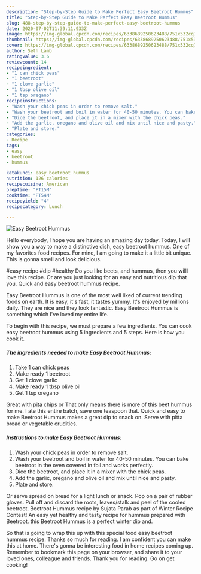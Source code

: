 ```yaml
---
description: "Step-by-Step Guide to Make Perfect Easy Beetroot Hummus"
title: "Step-by-Step Guide to Make Perfect Easy Beetroot Hummus"
slug: 488-step-by-step-guide-to-make-perfect-easy-beetroot-hummus
date: 2020-07-02T11:39:11.933Z
image: https://img-global.cpcdn.com/recipes/6338689250623488/751x532cq70/easy-beetroot-hummus-recipe-main-photo.jpg
thumbnail: https://img-global.cpcdn.com/recipes/6338689250623488/751x532cq70/easy-beetroot-hummus-recipe-main-photo.jpg
cover: https://img-global.cpcdn.com/recipes/6338689250623488/751x532cq70/easy-beetroot-hummus-recipe-main-photo.jpg
author: Seth Lamb
ratingvalue: 3.6
reviewcount: 14
recipeingredient:
- "1 can chick peas"
- "1 beetroot"
- "1 clove garlic"
- "1 tbsp olive oil"
- "1 tsp oregano"
recipeinstructions:
- "Wash your chick peas in order to remove salt."
- "Wash your beetroot and boil in water for 40-50 minutes. You can bake beetroot in the oven covered in foil and works perfectly."
- "Dice the beetroot, and place it in a mixer with the chick peas."
- "Add the garlic, oregano and olive oil and mix until nice and pasty."
- "Plate and store."
categories:
- Recipe
tags:
- easy
- beetroot
- hummus

katakunci: easy beetroot hummus 
nutrition: 126 calories
recipecuisine: American
preptime: "PT15M"
cooktime: "PT54M"
recipeyield: "4"
recipecategory: Lunch

---
```



![Easy Beetroot Hummus](https://img-global.cpcdn.com/recipes/6338689250623488/751x532cq70/easy-beetroot-hummus-recipe-main-photo.jpg)

Hello everybody, I hope you are having an amazing day today. Today, I will show you a way to make a distinctive dish, easy beetroot hummus. One of my favorites food recipes. For mine, I am going to make it a little bit unique. This is gonna smell and look delicious.

#easy recipe #dip #healthy Do you like beets, and hummus, then you willl love this recipe. Or are you just looking for an easy and nutritious dip that you. Quick and easy beetroot hummus recipe.

Easy Beetroot Hummus is one of the most well liked of current trending foods on earth. It is easy, it's fast, it tastes yummy. It's enjoyed by millions daily. They are nice and they look fantastic. Easy Beetroot Hummus is something which I've loved my entire life.


To begin with this recipe, we must prepare a few ingredients. You can cook easy beetroot hummus using 5 ingredients and 5 steps. Here is how you cook it.

<!--inarticleads1-->

##### The ingredients needed to make Easy Beetroot Hummus:

1. Take 1 can chick peas
1. Make ready 1 beetroot
1. Get 1 clove garlic
1. Make ready 1 tbsp olive oil
1. Get 1 tsp oregano


Great with pita chips or That only means there is more of this beet hummus for me. I ate this entire batch, save one teaspoon that. Quick and easy to make Beetroot Hummus makes a great dip to snack on. Serve with pitta bread or vegetable crudities. 

<!--inarticleads2-->

##### Instructions to make Easy Beetroot Hummus:

1. Wash your chick peas in order to remove salt.
1. Wash your beetroot and boil in water for 40-50 minutes. You can bake beetroot in the oven covered in foil and works perfectly.
1. Dice the beetroot, and place it in a mixer with the chick peas.
1. Add the garlic, oregano and olive oil and mix until nice and pasty.
1. Plate and store.


Or serve spread on bread for a light lunch or snack. Pop on a pair of rubber gloves. Pull off and discard the roots, leaves/stalk and peel of the cooled beetroot. Beetroot Hummus recipe by Sujata Parab as part of Winter Recipe Contest! An easy yet healthy and tasty recipe for hummus prepared with Beetroot. this Beetroot Hummus is a perfect winter dip and. 

So that is going to wrap this up with this special food easy beetroot hummus recipe. Thanks so much for reading. I am confident you can make this at home. There's gonna be interesting food in home recipes coming up. Remember to bookmark this page on your browser, and share it to your loved ones, colleague and friends. Thank you for reading. Go on get cooking!
